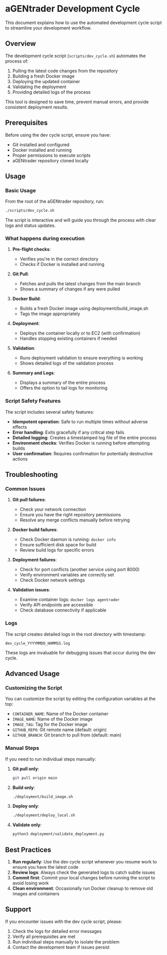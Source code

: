 # aGENtrader Development Cycle

This document explains how to use the automated development cycle script to streamline your development workflow.

## Overview

The development cycle script (`scripts/dev_cycle.sh`) automates the process of:

1. Pulling the latest code changes from the repository
2. Building a fresh Docker image
3. Deploying the updated container
4. Validating the deployment
5. Providing detailed logs of the process

This tool is designed to save time, prevent manual errors, and provide consistent deployment results.

## Prerequisites

Before using the dev cycle script, ensure you have:

- Git installed and configured
- Docker installed and running
- Proper permissions to execute scripts
- aGENtrader repository cloned locally

## Usage

### Basic Usage

From the root of the aGENtrader repository, run:

```bash
./scripts/dev_cycle.sh
```

The script is interactive and will guide you through the process with clear logs and status updates.

### What happens during execution

1. **Pre-flight checks**:
   - Verifies you're in the correct directory
   - Checks if Docker is installed and running

2. **Git Pull**:
   - Fetches and pulls the latest changes from the main branch
   - Shows a summary of changes if any were pulled

3. **Docker Build**:
   - Builds a fresh Docker image using deployment/build_image.sh
   - Tags the image appropriately

4. **Deployment**:
   - Deploys the container locally or to EC2 (with confirmation)
   - Handles stopping existing containers if needed

5. **Validation**:
   - Runs deployment validation to ensure everything is working
   - Shows detailed logs of the validation process

6. **Summary and Logs**:
   - Displays a summary of the entire process
   - Offers the option to tail logs for monitoring

### Script Safety Features

The script includes several safety features:

- **Idempotent operation**: Safe to run multiple times without adverse effects
- **Error handling**: Exits gracefully if any critical step fails
- **Detailed logging**: Creates a timestamped log file of the entire process
- **Environment checks**: Verifies Docker is running before attempting builds
- **User confirmation**: Requires confirmation for potentially destructive actions

## Troubleshooting

### Common Issues

1. **Git pull failures**:
   - Check your network connection
   - Ensure you have the right repository permissions
   - Resolve any merge conflicts manually before retrying

2. **Docker build failures**:
   - Check Docker daemon is running: `docker info`
   - Ensure sufficient disk space for build
   - Review build logs for specific errors

3. **Deployment failures**:
   - Check for port conflicts (another service using port 8000)
   - Verify environment variables are correctly set
   - Check Docker network settings

4. **Validation issues**:
   - Examine container logs: `docker logs agentrader`
   - Verify API endpoints are accessible
   - Check database connectivity if applicable

### Logs

The script creates detailed logs in the root directory with timestamp:
```
dev_cycle_YYYYMMDD_HHMMSS.log
```

These logs are invaluable for debugging issues that occur during the dev cycle.

## Advanced Usage

### Customizing the Script

You can customize the script by editing the configuration variables at the top:

- `CONTAINER_NAME`: Name of the Docker container
- `IMAGE_NAME`: Name of the Docker image
- `IMAGE_TAG`: Tag for the Docker image
- `GITHUB_REPO`: Git remote name (default: origin)
- `GITHUB_BRANCH`: Git branch to pull from (default: main)

### Manual Steps

If you need to run individual steps manually:

1. **Git pull only**:
   ```bash
   git pull origin main
   ```

2. **Build only**:
   ```bash
   ./deployment/build_image.sh
   ```

3. **Deploy only**:
   ```bash
   ./deployment/deploy_local.sh
   ```

4. **Validate only**:
   ```bash
   python3 deployment/validate_deployment.py
   ```

## Best Practices

1. **Run regularly**: Use the dev cycle script whenever you resume work to ensure you have the latest code
2. **Review logs**: Always check the generated logs to catch subtle issues
3. **Commit first**: Commit your local changes before running the script to avoid losing work
4. **Clean environment**: Occasionally run Docker cleanup to remove old images and containers

## Support

If you encounter issues with the dev cycle script, please:

1. Check the logs for detailed error messages
2. Verify all prerequisites are met
3. Run individual steps manually to isolate the problem
4. Contact the development team if issues persist